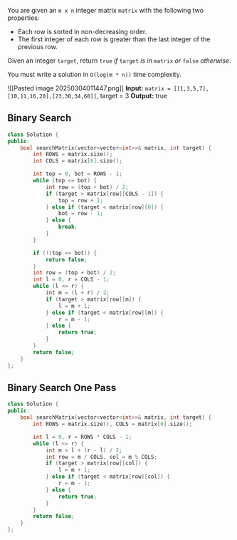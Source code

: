You are given an `m x n` integer matrix `matrix` with the following two properties:

- Each row is sorted in non-decreasing order.
- The first integer of each row is greater than the last integer of the previous row.

Given an integer `target`, return `true` _if_ `target` _is in_ `matrix` _or_ `false` _otherwise_.

You must write a solution in `O(log(m * n))` time complexity.

![[Pasted image 20250304011447.png]]
**Input:** `matrix = [[1,3,5,7],[10,11,16,20],[23,30,34,60]]`, target = 3
**Output:** true

## Binary Search

```cpp
class Solution {
public:
    bool searchMatrix(vector<vector<int>>& matrix, int target) {
        int ROWS = matrix.size();
        int COLS = matrix[0].size();

        int top = 0, bot = ROWS - 1;
        while (top <= bot) {
            int row = (top + bot) / 2;
            if (target > matrix[row][COLS - 1]) {
                top = row + 1;
            } else if (target < matrix[row][0]) {
                bot = row - 1;
            } else {
                break;
            }
        }

        if (!(top <= bot)) {
            return false;
        }
        int row = (top + bot) / 2;
        int l = 0, r = COLS - 1;
        while (l <= r) {
            int m = (l + r) / 2;
            if (target > matrix[row][m]) {
                l = m + 1;
            } else if (target < matrix[row][m]) {
                r = m - 1;
            } else {
                return true;
            }
        }
        return false;
    }
};
```

## Binary Search One Pass

```cpp
class Solution {
public:
    bool searchMatrix(vector<vector<int>>& matrix, int target) {
        int ROWS = matrix.size(), COLS = matrix[0].size();

        int l = 0, r = ROWS * COLS - 1;
        while (l <= r) {
            int m = l + (r - l) / 2;
            int row = m / COLS, col = m % COLS;
            if (target > matrix[row][col]) {
                l = m + 1;
            } else if (target < matrix[row][col]) {
                r = m - 1;
            } else {
                return true;
            }
        }
        return false;
    }
};
```